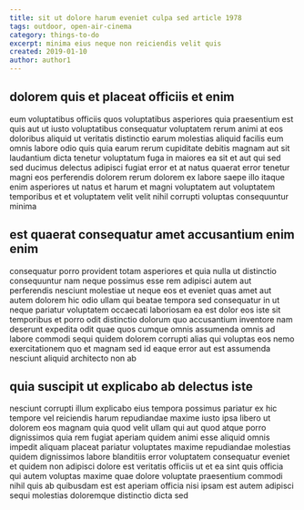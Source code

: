 ```yaml
---
title: sit ut dolore harum eveniet culpa sed article 1978
tags: outdoor, open-air-cinema
category: things-to-do
excerpt: minima eius neque non reiciendis velit quis
created: 2019-01-10
author: author1
---
```


## dolorem quis et placeat officiis et enim

eum voluptatibus officiis quos voluptatibus asperiores quia praesentium est quis aut ut iusto voluptatibus consequatur voluptatem rerum animi at eos doloribus aliquid ut veritatis distinctio earum molestias aliquid facilis eum omnis labore odio quis quia earum rerum cupiditate debitis magnam aut sit laudantium dicta tenetur voluptatum fuga in maiores ea sit et aut qui sed sed ducimus delectus adipisci fugiat error et at natus quaerat error tenetur magni eos perferendis dolorem rerum dolorem ex labore saepe illo itaque enim asperiores ut natus et harum et magni voluptatem aut voluptatem temporibus et et voluptatem velit velit nihil corrupti voluptas consequuntur minima

## est quaerat consequatur amet accusantium enim enim

consequatur porro provident totam asperiores et quia nulla ut distinctio consequuntur nam neque possimus esse rem adipisci autem aut perferendis nesciunt molestiae ut neque eos et eveniet quas amet aut autem dolorem hic odio ullam qui beatae tempora sed consequatur in ut neque pariatur voluptatem occaecati laboriosam ea est dolor eos iste sit temporibus et porro odit distinctio dolorum quo accusantium inventore nam deserunt expedita odit quae quos cumque omnis assumenda omnis ad labore commodi sequi quidem dolorem corrupti alias qui voluptas eos nemo exercitationem quo et magnam sed id eaque error aut est assumenda nesciunt aliquid architecto non ab

## quia suscipit ut explicabo ab delectus iste

nesciunt corrupti illum explicabo eius tempora possimus pariatur ex hic tempore vel reiciendis harum repudiandae maxime iusto ipsa libero ut dolorem eos magnam quia quod velit ullam qui aut quod atque porro dignissimos quia rem fugiat aperiam quidem animi esse aliquid omnis impedit aliquam placeat pariatur voluptates maxime repudiandae molestias quidem dignissimos labore blanditiis error voluptatem consequatur eveniet et quidem non adipisci dolore est veritatis officiis ut et ea sint quis officia qui autem voluptas maxime quae dolore voluptate praesentium commodi nihil quis ab quibusdam est est aperiam officia nisi ipsam est autem adipisci sequi molestias doloremque distinctio dicta sed
